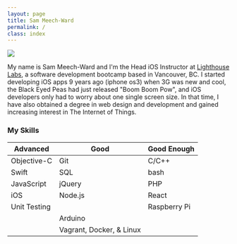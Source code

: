 ```yaml
---
layout: page
title: Sam Meech-Ward
permalink: /
class: index
---
```


<p class="center profile-image-container"><img class="profile-image circle z-depth-3" src="{{ "/assets/images/me.jpg" | relative_url }}" /></p>

My name is Sam Meech-Ward and I'm the Head iOS Instructor at [Lighthouse Labs](http://lighthouselabs.ca/), a software development bootcamp based in Vancouver, BC. I started developing iOS apps 9 years ago (iphone os3) when 3G was new and cool, the	Black Eyed Peas had just released "Boom Boom Pow", and iOS developers only had to worry about one single screen size. In that time, I have also obtained a degree in web design and development and gained increasing interest in The Internet of Things.

### My Skills

Advanced | Good | Good Enough
---------|----------|---------
 Objective-C | Git | C/C++
 Swift | SQL | bash
 JavaScript | jQuery | PHP
 iOS | Node.js | React
 Unit Testing | | Raspberry Pi
  | | Arduino
  | | Vagrant, Docker, & Linux



<!-- 
#### Advanced: 

* Objective-C
* Swift
* JavaScript
* iOS
* Unit Testing

#### Good:

* Git
* SQL
* jQuery
* Node.js
* Architecture

#### Good Enough: 

* C/C++
* bash
* PHP
* React
* Raspberry Pi
* Arduino -->